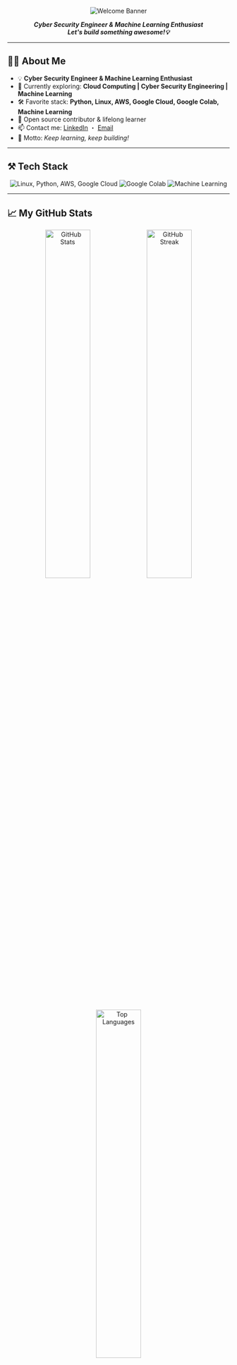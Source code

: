 <!-- Simple Static Banner (dark blue/teal: #003840 background, white text) -->
<p align="center">
  <img src="https://img.shields.io/badge/Welcome!-Cyber Security Engineer%20%7C%20%20%7C%20Machine%20Learning%20Enthusiast-003840?style=for-the-badge&logo=github&logoColor=white&color=003840&labelColor=003840" alt="Welcome Banner"/>
</p>

<p align="center">
  <b><i>Cyber Security Engineer & Machine Learning Enthusiast<br>
  Let's build something awesome!💡</i></b>
</p>

---

## 🧑‍💻 About Me

- 💡 **Cyber Security Engineer & Machine Learning Enthusiast**
- 🌱 Currently exploring: **Cloud Computing | Cyber Security Engineering | Machine Learning**
- 🛠️ Favorite stack: **Python, Linux, AWS, Google Cloud, Google Colab, Machine Learning**
- 🤝 Open source contributor & lifelong learner
- 📫 Contact me: [LinkedIn](https://www.linkedin.com/in/aditya-agung-t/) ・ [Email](mailto:alfasted23@gmail.com)
- 🎯 Motto: _Keep learning, keep building!_

---

## ⚒️ Tech Stack

<p align="center">
  <img src="https://skillicons.dev/icons?i=linux,python,aws,gcp" alt="Linux, Python, AWS, Google Cloud"/>
  <img src="https://img.shields.io/badge/Google%20Colab-22272E?style=for-the-badge&logo=googlecolab&logoColor=F9AB00" alt="Google Colab"/>
  <img src="https://img.shields.io/badge/Machine%20Learning-003840?style=for-the-badge&logo=tensorflow&logoColor=white" alt="Machine Learning"/>
</p>

---

## 📈 My GitHub Stats

<p align="center">
  <img src="https://github-readme-stats.vercel.app/api?username=Aditya-Agung-T&show_icons=true&theme=tokyonight&hide_border=true&border_radius=10" width="45%" alt="GitHub Stats"/>
  <img src="https://github-readme-streak-stats.herokuapp.com?user=Aditya-Agung-T&theme=tokyonight&hide_border=true&border_radius=10" width="45%" alt="GitHub Streak"/>
</p>

<p align="center">
  <img src="https://github-readme-stats.vercel.app/api/top-langs/?username=Aditya-Agung-T&layout=compact&theme=tokyonight&hide_border=true&border_radius=10" width="45%" alt="Top Languages"/>
</p>

---

## 🏆 GitHub Trophies

<p align="center">
  <img src="https://github-profile-trophy.vercel.app/?username=Aditya-Agung-T&theme=onestar&no-frame=true&no-bg=true&margin-w=5" alt="GitHub Trophies"/>
</p>

---

## 🌐 Let's Connect!

<p align="center">
  <a href="https://linkedin.com/in/aditya-agung-t" target="_blank">
    <img alt="LinkedIn" src="https://img.shields.io/badge/LinkedIn-003840?style=for-the-badge&logo=linkedin&logoColor=00CFFF"/>
  </a>
  <a href="mailto:alfasted23@gmail.com" target="_blank">
    <img alt="Gmail" src="https://img.shields.io/badge/Gmail-003840?style=for-the-badge&logo=gmail&logoColor=FF7043"/>
  </a>
</p>

---

<p align="center"><i>“Code is like humor. When you have to explain it, it’s bad.”</i></p>
